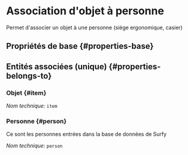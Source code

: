 # Association d'objet à personne
<!--- THIS FILE IS GENERATED PLEASE DO NOT EDIT IT DIRECTLY --->

Permet d'associer un objet à une personne (siège ergonomique, casier)

<OH code="itemToPerson"/>


## Propriétés de base {#properties-base}



## Entités associées (unique) {#properties-belongs-to}

### Objet {#item}



*Nom technique:* ```item```
<PH code="itemToPerson:item"/>

### Personne {#person}

Ce sont les personnes entrées dans la base de données de Surfy

*Nom technique:* ```person```
<PH code="itemToPerson:person"/>





